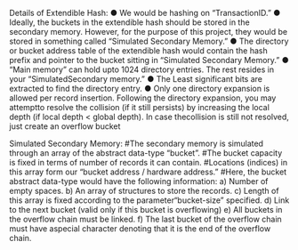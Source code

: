Details of Extendible Hash:
  ●  We would be hashing on “TransactionID.”
  ●  Ideally, the buckets in the extendible hash should be stored in the secondary memory. However, for the purpose of this project, 
    they would be stored in something called “Simulated Secondary Memory.”
  ●  The directory or bucket address table of the extendible hash would contain the hash prefix and pointer to the bucket sitting in “Simulated Secondary Memory.”
  ●  “Main memory” can hold upto 1024 directory entries. The rest resides in your “SimulatedSecondary memory.”
  ●  The Least significant bits are extracted to find the directory entry.
  ●  Only one directory expansion is allowed per record insertion. Following the directory expansion, you may attemptto resolve the 
     collision (if it still persists) by increasing the local depth (if local depth < global depth). 
     In case thecollision is still not resolved, just create an overflow bucket
     
 Simulated Secondary Memory:
    #The secondary memory is simulated through an array of the abstract data-type “bucket”.
    #The bucket capacity is fixed in terms of number of records it can contain. 
    #Locations (indices) in this array form our “bucket address / hardware address.”
    #Here, the bucket abstract data-type would have the following information:
      a) Number of empty spaces.
      b) An array of structures to store the records. 
      c) Length of this array is fixed according to the parameter“bucket-size” specified.
      d) Link to the next bucket (valid only if this bucket is overflowing)
      e) All buckets in the overflow chain must be linked. 
      f) The last bucket of  the overflow chain must have aspecial character denoting that it is the end of the overflow chain.
